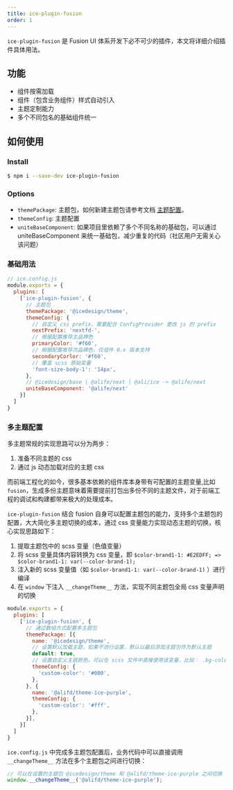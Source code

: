 ```yaml
---
title: ice-plugin-fusion
order: 1
---
```


`ice-plugin-fusion` 是 Fusion UI 体系开发下必不可少的插件，本文将详细介绍插件具体用法。

## 功能

- 组件按需加载
- 组件（包含业务组件）样式自动引入
- 主题定制能力
- 多个不同包名的基础组件统一

## 如何使用

### Install

```bash
$ npm i --save-dev ice-plugin-fusion
```

### Options

- `themePackage`: 主题包，如何新建主题包请参考文档 [主题配置](/docs/guide/dev/theme.md)。
- `themeConfig`: 主题配置
- `uniteBaseComponent`: 如果项目里依赖了多个不同名称的基础包，可以通过 uniteBaseComponent 来统一基础包，减少重复的代码（社区用户无需关心该问题）

### 基础用法

```js
// ice.config.js
module.exports = {
  plugins: [
    ['ice-plugin-fusion', {
      // 主题包
      themePackage: '@icedesign/theme',
      themeConfig: {
        // 自定义 css prefix，需要配合 ConfigProvider 更改 js 的 prefix
        nextPrefix: 'nextfd-',
        // 根据配置推导主品牌色
        primaryColor: '#f60',
        // 根据配置推导次品牌色，仅组件 0.x 版本支持
        secondaryCorlor: '#f60',
        // 覆盖 scss 原始变量
        'font-size-body-1': '14px',
      },
      // @icedesign/base | @alife/next | @ali/ice -> @alife/next
      uniteBaseComponent: '@alife/next'
    }]
  ]
}
```

### 多主题配置

多主题常规的实现思路可以分为两步：

1. 准备不同主题的 css 
2. 通过 js 动态加载对应的主题 css

而前端工程化的如今，很多基本依赖的组件库本身带有可配置的主题变量,比如 `fusion`，生成多份主题意味着需要提前打包出多份不同的主题文件，对于前端工程的调试和构建都带来极大的处理成本。

`ice-plugin-fusion` 结合 fusion 自身可以配置主题包的能力，支持多个主题包的配置，大大简化多主题切换的成本，通过 css 变量能力实现动态主题的切换，核心实现思路如下：

1. 提取主题包中的 scss 变量（色值变量）
2. 将 scss 变量具体内容转换为 css 变量，即 `$color-brand1-1: #E2EDFF; => $color-brand1-1: var(--color-brand-1);`
3. 注入新的 scss 变量值（如 `$color-brand1-1: var(--color-brand-1)` ）进行编译
4. 在 `window` 下注入 `__changeTheme__` 方法，实现不同主题包全局 css 变量声明的切换

```js
module.exports = {
  plugins: [
    ['ice-plugin-fusion', {
      // 通过数组方式配置多主题包
      themePackage: [{
        name: '@icedesign/theme',
        // 设置默认加载主题，如果不进行设置，默认以最后添加主题包作为默认主题
        default: true,
        // 设置自定义主题颜色，可以在 scss 文件中直接使用该变量，比如： .bg-color { background: $custom-color; }
        themeConfig: {
          'custom-color': '#000',
        },
      }, {
        name: '@alifd/theme-ice-purple',
        themeConfig: {
          'custom-color': '#fff',
        },
      }],
    }]
  ]
}
```

`ice.config.js` 中完成多主题包配置后，业务代码中可以直接调用 `__changeTheme__` 方法在多个主题包之间进行切换：

```js
// 可以在设置的主题包 @icedesign/theme 和 @alifd/theme-ice-purple 之间切换
window.__changeTheme__('@alifd/theme-ice-purple');
```

